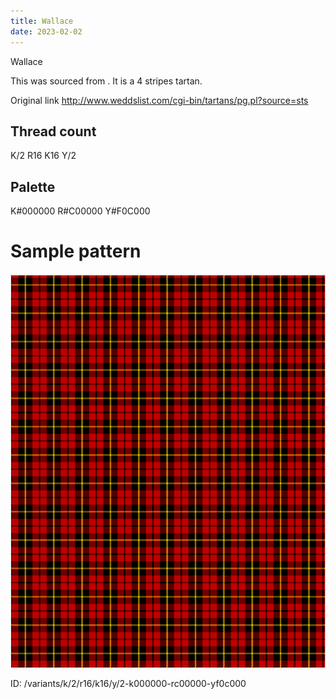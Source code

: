 ```yaml
---
title: Wallace
date: 2023-02-02
---
```

Wallace

This was sourced from <no value>.  It is a 4 stripes tartan.

Original link http://www.weddslist.com/cgi-bin/tartans/pg.pl?source=sts

## Thread count
K/2 R16 K16 Y/2

## Palette
K#000000 R#C00000 Y#F0C000

# Sample pattern

![Tartan detail](tartan.png "K/2 R16 K16 Y/2 tartan")

ID: /variants/k/2/r16/k16/y/2-k000000-rc00000-yf0c000